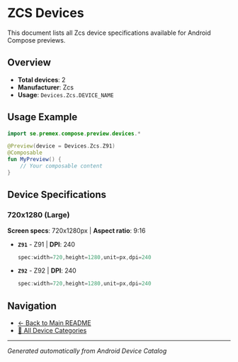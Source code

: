 # ZCS Devices

This document lists all Zcs device specifications available for Android Compose previews.

## Overview

- **Total devices**: 2
- **Manufacturer**: Zcs
- **Usage**: `Devices.Zcs.DEVICE_NAME`

## Usage Example

```kotlin
import se.premex.compose.preview.devices.*

@Preview(device = Devices.Zcs.Z91)
@Composable
fun MyPreview() {
    // Your composable content
}
```

## Device Specifications

### 720x1280 (Large)

**Screen specs**: 720x1280px | **Aspect ratio**: 9:16

- **`Z91`** - Z91 | **DPI**: 240
  ```kotlin
  spec:width=720,height=1280,unit=px,dpi=240
  ```

- **`Z92`** - Z92 | **DPI**: 240
  ```kotlin
  spec:width=720,height=1280,unit=px,dpi=240
  ```

## Navigation

- [← Back to Main README](../../README.md)
- [📱 All Device Categories](../README.md)

---
*Generated automatically from Android Device Catalog*
